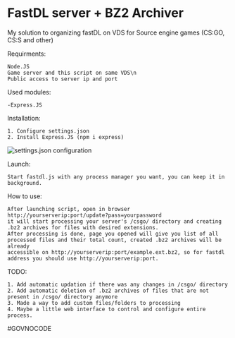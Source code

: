 # FastDL server + BZ2 Archiver
My solution to organizing fastDL on VDS for Source engine games (CS:GO, CS:S and other)

Requirments:
```
Node.JS
Game server and this script on same VDS\n
Public access to server ip and port
```

Used modules:
```
-Express.JS
```


Installation:
```
1. Configure settings.json
2. Install Express.JS (npm i express)
```
<img src="https://github.com/kolesto65/FastDL-BZ2-Archiver/blob/main/settings_config.png?raw=true" alt="settings.json configuration">

Launch:
```
Start fastdl.js with any process manager you want, you can keep it in background.
```

How to use:
```
After launching script, open in browser http://yourserverip:port/update?pass=yourpassword 
it will start processing your server's /csgo/ directory and creating .bz2 archives for files with desired extensions.
After processing is done, page you opened will give you list of all processed files and their total count, created .bz2 archives will be already
accessible on http://yourserverip:port/example.ext.bz2, so for fastdl address you should use http://yourserverip:port.
```

TODO:
```
1. Add automatic updation if there was any changes in /csgo/ directory
2. Add automatic deletion of .bz2 archives of files that are not present in /csgo/ directory anymore
3. Made a way to add custom files/folders to processing
4. Maybe a little web interface to control and configure entire process.
```
#GOVNOCODE
